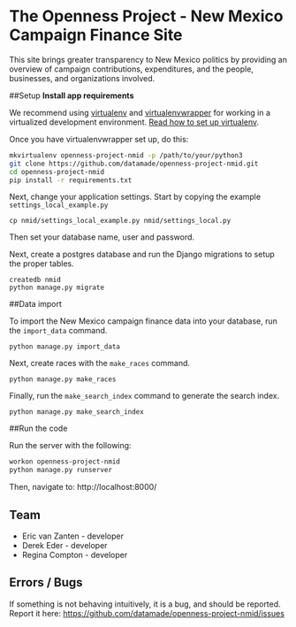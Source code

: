 The Openness Project - New Mexico Campaign Finance Site
==========

This site brings greater transparency to New Mexico politics by providing an overview of campaign contributions, expenditures, and the people, businesses, and organizations involved.

##Setup
**Install app requirements**

We recommend using [virtualenv](http://virtualenv.readthedocs.org/en/latest/virtualenv.html) and [virtualenvwrapper](http://virtualenvwrapper.readthedocs.org/en/latest/install.html) for working in a virtualized development environment. [Read how to set up virtualenv](http://docs.python-guide.org/en/latest/dev/virtualenvs/).

Once you have virtualenvwrapper set up, do this:

```bash
mkvirtualenv openness-project-nmid -p /path/to/your/python3
git clone https://github.com/datamade/openness-project-nmid.git
cd openness-project-nmid
pip install -r requirements.txt
```

Next, change your application settings. Start by copying the example `settings_local_example.py`

```
cp nmid/settings_local_example.py nmid/settings_local.py
```

Then set your database name, user and password.

Next, create a postgres database and run the Django migrations to setup the proper tables.

```
createdb nmid
python manage.py migrate
```

##Data import

To import the New Mexico campaign finance data into your database, run the `import_data` command.

```
python manage.py import_data
```

Next, create races with the `make_races` command.

```
python manage.py make_races
```

Finally, run the `make_search_index` command to generate the search index.

```
python manage.py make_search_index
```

##Run the code

Run the server with the following:
```bash
workon openness-project-nmid
python manage.py runserver
```

Then, navigate to: http://localhost:8000/

## Team

* Eric van Zanten - developer
* Derek Eder - developer
* Regina Compton - developer

## Errors / Bugs

If something is not behaving intuitively, it is a bug, and should be reported.
Report it here: https://github.com/datamade/openness-project-nmid/issues
